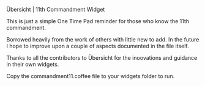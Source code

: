 Übersicht | 11th Commandment Widget

This is just a simple One Time Pad reminder for those who know the 11th commandment.


Borrowed heavily from the work of others with little new to add. In the future I hope to improve upon a couple of aspects documented in the file itself. 

Thanks to all the contributors to Übersicht for the inoovations and guidance in their own widgets. 

Copy the commandment11.coffee file to your widgets folder to run. 
